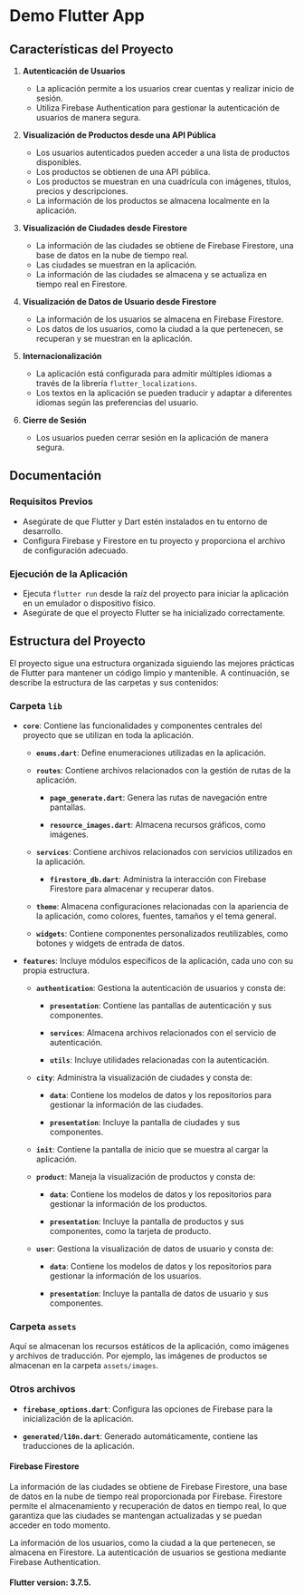 # Demo Flutter App

## Características del Proyecto

1. **Autenticación de Usuarios**
    - La aplicación permite a los usuarios crear cuentas y realizar inicio de sesión.
    - Utiliza Firebase Authentication para gestionar la autenticación de usuarios de manera segura.

2. **Visualización de Productos desde una API Pública**
    - Los usuarios autenticados pueden acceder a una lista de productos disponibles.
    - Los productos se obtienen de una API pública.
    - Los productos se muestran en una cuadrícula con imágenes, títulos, precios y descripciones.
    - La información de los productos se almacena localmente en la aplicación.

3. **Visualización de Ciudades desde Firestore**
    - La información de las ciudades se obtiene de Firebase Firestore, una base de datos en la nube de tiempo real.
    - Las ciudades se muestran en la aplicación.
    - La información de las ciudades se almacena y se actualiza en tiempo real en Firestore.

4. **Visualización de Datos de Usuario desde Firestore**
    - La información de los usuarios se almacena en Firebase Firestore.
    - Los datos de los usuarios, como la ciudad a la que pertenecen, se recuperan y se muestran en la aplicación.

5. **Internacionalización**
    - La aplicación está configurada para admitir múltiples idiomas a través de la librería `flutter_localizations`.
    - Los textos en la aplicación se pueden traducir y adaptar a diferentes idiomas según las preferencias del usuario.

6. **Cierre de Sesión**
    - Los usuarios pueden cerrar sesión en la aplicación de manera segura.

## Documentación

### Requisitos Previos

- Asegúrate de que Flutter y Dart estén instalados en tu entorno de desarrollo.
- Configura Firebase y Firestore en tu proyecto y proporciona el archivo de configuración adecuado.

### Ejecución de la Aplicación

- Ejecuta `flutter run` desde la raíz del proyecto para iniciar la aplicación en un emulador o dispositivo físico.
- Asegúrate de que el proyecto Flutter se ha inicializado correctamente.

## Estructura del Proyecto

El proyecto sigue una estructura organizada siguiendo las mejores prácticas de Flutter para mantener un código limpio y mantenible. A continuación, se describe la estructura de las carpetas y sus contenidos:

### Carpeta `lib`

- **`core`**: Contiene las funcionalidades y componentes centrales del proyecto que se utilizan en toda la aplicación.

    - **`enums.dart`**: Define enumeraciones utilizadas en la aplicación.
    
    - **`routes`**: Contiene archivos relacionados con la gestión de rutas de la aplicación.
    
        - **`page_generate.dart`**: Genera las rutas de navegación entre pantallas.
        
        - **`resource_images.dart`**: Almacena recursos gráficos, como imágenes.

    - **`services`**: Contiene archivos relacionados con servicios utilizados en la aplicación.
    
        - **`firestore_db.dart`**: Administra la interacción con Firebase Firestore para almacenar y recuperar datos.

    - **`theme`**: Almacena configuraciones relacionadas con la apariencia de la aplicación, como colores, fuentes, tamaños y el tema general.
    
    - **`widgets`**: Contiene componentes personalizados reutilizables, como botones y widgets de entrada de datos.

- **`features`**: Incluye módulos específicos de la aplicación, cada uno con su propia estructura.

    - **`authentication`**: Gestiona la autenticación de usuarios y consta de:
    
        - **`presentation`**: Contiene las pantallas de autenticación y sus componentes.
        
        - **`services`**: Almacena archivos relacionados con el servicio de autenticación.
        
        - **`utils`**: Incluye utilidades relacionadas con la autenticación.

    - **`city`**: Administra la visualización de ciudades y consta de:
    
        - **`data`**: Contiene los modelos de datos y los repositorios para gestionar la información de las ciudades.
        
        - **`presentation`**: Incluye la pantalla de ciudades y sus componentes.

    - **`init`**: Contiene la pantalla de inicio que se muestra al cargar la aplicación.

    - **`product`**: Maneja la visualización de productos y consta de:
    
        - **`data`**: Contiene los modelos de datos y los repositorios para gestionar la información de los productos.
        
        - **`presentation`**: Incluye la pantalla de productos y sus componentes, como la tarjeta de producto.

    - **`user`**: Gestiona la visualización de datos de usuario y consta de:
    
        - **`data`**: Contiene los modelos de datos y los repositorios para gestionar la información de los usuarios.
        
        - **`presentation`**: Incluye la pantalla de datos de usuario y sus componentes.

### Carpeta `assets`

Aquí se almacenan los recursos estáticos de la aplicación, como imágenes y archivos de traducción. Por ejemplo, las imágenes de productos se almacenan en la carpeta `assets/images`.

### Otros archivos

- **`firebase_options.dart`**: Configura las opciones de Firebase para la inicialización de la aplicación.

- **`generated/l10n.dart`**: Generado automáticamente, contiene las traducciones de la aplicación.

#### Firebase Firestore

La información de las ciudades se obtiene de Firebase Firestore, una base de datos en la nube de tiempo real proporcionada por Firebase. Firestore permite el almacenamiento y recuperación de datos en tiempo real, lo que garantiza que las ciudades se mantengan actualizadas y se puedan acceder en todo momento.

La información de los usuarios, como la ciudad a la que pertenecen, se almacena en Firestore. La autenticación de usuarios se gestiona mediante Firebase Authentication.

#### Flutter version: 3.7.5.
